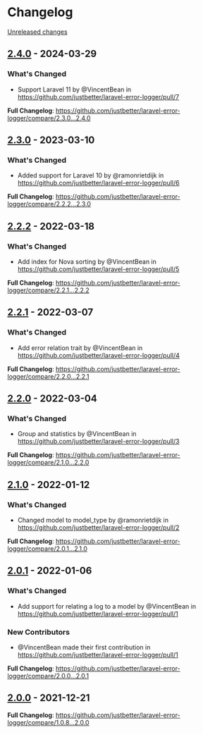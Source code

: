 # Changelog 

[Unreleased changes](https://github.com/justbetter/laravel-error-logger/compare/2.4.0...main)
## [2.4.0](https://github.com/justbetter/laravel-error-logger/releases/tag/2.4.0) - 2024-03-29

### What's Changed
* Support Laravel 11 by @VincentBean in https://github.com/justbetter/laravel-error-logger/pull/7


**Full Changelog**: https://github.com/justbetter/laravel-error-logger/compare/2.3.0...2.4.0

## [2.3.0](https://github.com/justbetter/laravel-error-logger/releases/tag/2.3.0) - 2023-03-10

### What's Changed
* Added support for Laravel 10 by @ramonrietdijk in https://github.com/justbetter/laravel-error-logger/pull/6


**Full Changelog**: https://github.com/justbetter/laravel-error-logger/compare/2.2.2...2.3.0

## [2.2.2](https://github.com/justbetter/laravel-error-logger/releases/tag/2.2.2) - 2022-03-18

### What's Changed
* Add index for Nova sorting by @VincentBean in https://github.com/justbetter/laravel-error-logger/pull/5


**Full Changelog**: https://github.com/justbetter/laravel-error-logger/compare/2.2.1...2.2.2

## [2.2.1](https://github.com/justbetter/laravel-error-logger/releases/tag/2.2.1) - 2022-03-07

### What's Changed
* Add error relation trait by @VincentBean in https://github.com/justbetter/laravel-error-logger/pull/4


**Full Changelog**: https://github.com/justbetter/laravel-error-logger/compare/2.2.0...2.2.1

## [2.2.0](https://github.com/justbetter/laravel-error-logger/releases/tag/2.2.0) - 2022-03-04

### What's Changed
* Group and statistics by @VincentBean in https://github.com/justbetter/laravel-error-logger/pull/3

**Full Changelog**: https://github.com/justbetter/laravel-error-logger/compare/2.1.0...2.2.0

## [2.1.0](https://github.com/justbetter/laravel-error-logger/releases/tag/2.1.0) - 2022-01-12

### What's Changed
* Changed model to model_type by @ramonrietdijk in https://github.com/justbetter/laravel-error-logger/pull/2

**Full Changelog**: https://github.com/justbetter/laravel-error-logger/compare/2.0.1...2.1.0

## [2.0.1](https://github.com/justbetter/laravel-error-logger/releases/tag/2.0.1) - 2022-01-06

### What's Changed
* Add support for relating a log to a model by @VincentBean in https://github.com/justbetter/laravel-error-logger/pull/1

### New Contributors
* @VincentBean made their first contribution in https://github.com/justbetter/laravel-error-logger/pull/1

**Full Changelog**: https://github.com/justbetter/laravel-error-logger/compare/2.0.0...2.0.1

## [2.0.0](https://github.com/justbetter/laravel-error-logger/releases/tag/2.0.0) - 2021-12-21

**Full Changelog**: https://github.com/justbetter/laravel-error-logger/compare/1.0.8...2.0.0

